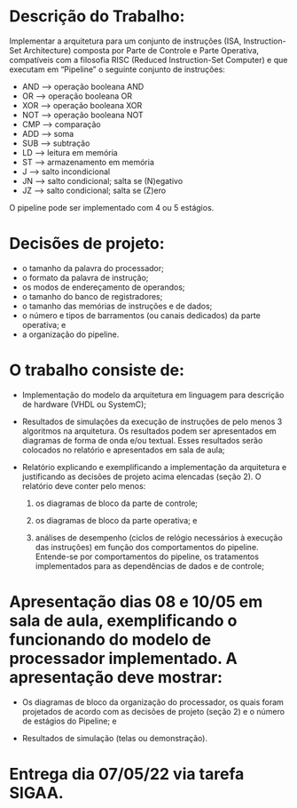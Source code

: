 # Descrição do Trabalho:

Implementar a arquitetura para um conjunto de instruções (ISA, Instruction-Set
Architecture) composta por Parte de Controle e Parte Operativa, compatíveis com
a filosofia RISC (Reduced Instruction-Set Computer) e que executam em “Pipeline”
o seguinte conjunto de instruções:

- AND —> operação booleana AND
- OR —> operação booleana OR
- XOR —> operação booleana XOR
- NOT —> operação booleana NOT
- CMP —> comparação
- ADD —> soma
- SUB —> subtração
- LD —> leitura em memória
- ST —> armazenamento em memória
- J —> salto incondicional
- JN —> salto condicional; salta se (N)egativo
- JZ —> salto condicional; salta se (Z)ero

O pipeline pode ser implementado com 4 ou 5 estágios.

# Decisões de projeto:

- o tamanho da palavra do processador;
- o formato da palavra de instrução;
- os modos de endereçamento de operandos;
- o tamanho do banco de registradores;
- o tamanho das memórias de instruções e de dados;
- o número e tipos de barramentos (ou canais dedicados) da parte operativa; e
- a organização do pipeline.

# O trabalho consiste de:

- Implementação do modelo da arquitetura em linguagem para descrição de hardware
  (VHDL ou SystemC);

- Resultados de simulações da execução de instruções de pelo menos 3 algoritmos
  na arquitetura. Os resultados podem ser apresentados em diagramas de forma de
  onda e/ou textual. Esses resultados serão colocados no relatório e
  apresentados em sala de aula;

- Relatório explicando e exemplificando a implementação da arquitetura e
  justificando as decisões de projeto acima elencadas (seção 2). O relatório
  deve conter pelo menos:

  1. os diagramas de bloco da parte de controle;

  2. os diagramas de bloco da parte operativa; e

  3. análises de desempenho (ciclos de relógio necessários à execução das
     instruções) em função dos comportamentos do pipeline. Entende-se por
     comportamentos do pipeline, os tratamentos implementados para as
     dependências de dados e de controle;

# Apresentação dias 08 e 10/05 em sala de aula, exemplificando o funcionando do modelo de processador implementado. A apresentação deve mostrar:

- Os diagramas de bloco da organização do processador, os quais foram projetados
  de acordo com as decisões de projeto (seção 2) e o número de estágios do
  Pipeline; e

- Resultados de simulação (telas ou demonstração).

# Entrega dia 07/05/22 via tarefa SIGAA.
